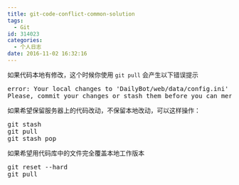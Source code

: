 ```yaml
---
title: git-code-conflict-common-solution
tags:
  - Git
id: 314023
categories:
  - 个人日志
date: 2016-11-02 16:32:16
---
```


如果代码本地有修改，这个时候你使用 `git pull` 会产生以下错误提示

<pre class="lang:default decode:true " >error: Your local changes to 'DailyBot/web/data/config.ini' would be overwritten by merge.  Aborting.
Please, commit your changes or stash them before you can merge.</pre> 

如果希望保留服务器上的代码改动，不保留本地改动，可以这样操作：

<pre class="lang:default decode:true " >git stash
git pull
git stash pop</pre> 

如果希望用代码库中的文件完全覆盖本地工作版本

<pre class="lang:default decode:true " >git reset --hard
git pull</pre> 
